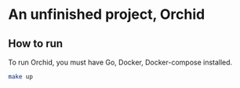 # An unfinished project, Orchid

## How to run

To run Orchid, you must have Go, Docker, Docker-compose installed.

```bash
make up
```
